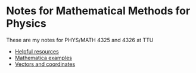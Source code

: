# Notes for Mathematical Methods for Physics
These are my notes for PHYS/MATH 4325 and 4326 at TTU

- [Helpful resources](https://github.com/krlong014/MathMethodsNotes/blob/main/Main/Resources.pdf)
- [Mathematica examples](https://github.com/krlong014/MathematicaNotes)
- [Vectors and coordinates](https://github.com/krlong014/MathMethodsNotes/blob/main/Vectors/Vectors.pdf)
